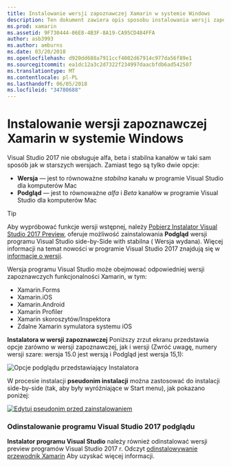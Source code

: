 ```yaml
---
title: Instalowanie wersji zapoznawczej Xamarin w systemie Windows
description: Ten dokument zawiera opis sposobu instalowania wersji zapoznawczej programu Xamarin w programie Visual Studio 2017 przy użyciu kanału wersji zapoznawczej.
ms.prod: xamarin
ms.assetid: 9F730444-06E8-4B3F-8A19-CA95CD484FFA
author: asb3993
ms.author: amburns
ms.date: 03/20/2018
ms.openlocfilehash: d920dd688a7911ccf4002d67914c977da56f89e1
ms.sourcegitcommit: ea1dc12a3c2d7322f234997daacbfdb6ad542507
ms.translationtype: MT
ms.contentlocale: pl-PL
ms.lasthandoff: 06/05/2018
ms.locfileid: "34780688"
---
```

# <a name="installing-xamarin-preview-on-windows"></a>Instalowanie wersji zapoznawczej Xamarin w systemie Windows

Visual Studio 2017 nie obsługuje alfa, beta i stabilna kanałów w taki sam sposób jak w starszych wersjach. Zamiast tego są tylko dwie opcje:

- **Wersja** — jest to równoważne _stabilna_ kanału w programie Visual Studio dla komputerów Mac
- **Podgląd** — jest to równoważne _alfa_ i _Beta_ kanałów w programie Visual Studio dla komputerów Mac

> [!TIP] 
> Aby wypróbować funkcje wersji wstępnej, należy [Pobierz Instalator Visual Studio 2017 Preview](https://www.visualstudio.com/vs/preview/), oferuje możliwość zainstalowania **Podgląd** wersji programu Visual Studio side-by-Side with stabilna ( Wersja wydana). Więcej informacji na temat nowości w programie Visual Studio 2017 znajdują się w [informacje o wersji](/visualstudio/releasenotes/vs2017-preview-relnotes).

Wersja programu Visual Studio może obejmować odpowiedniej wersji zapoznawczych funkcjonalności Xamarin, w tym:

- Xamarin.Forms
- Xamarin.iOS
- Xamarin.Android
- Xamarin Profiler
- Xamarin skoroszytów/Inspektora
- Zdalne Xamarin symulatora systemu iOS

**Instalatora w wersji zapoznawczej** Poniższy zrzut ekranu przedstawia opcje zarówno w wersji zapoznawczej, jak i wersji (Zwróć uwagę, numery wersji szare: wersja 15.0 jest wersją i Podgląd jest wersja 15,1):

![Opcje podglądu przedstawiający Instalatora](windows-images/vs2017-installer.jpg)

W procesie instalacji **pseudonim instalacji** można zastosować do instalacji side-by-side (tak, aby były wyróżniające w Start menu), jak pokazano poniżej:

[![Edytuj pseudonim przed zainstalowaniem](windows-images/vs2017-nickname-sml.png "pseudonim edycji przed instalacją")](windows-images/vs2017-nickname.png#lightbox)

### <a name="uninstalling-visual-studio-2017-preview"></a>Odinstalowanie programu Visual Studio 2017 podglądu

**Instalator programu Visual Studio** należy również odinstalować wersji preview programów Visual Studio 2017 r. Odczyt [odinstalowywanie przewodnik Xamarin](uninstalling-xamarin.md#uninstallvs2017) Aby uzyskać więcej informacji.
